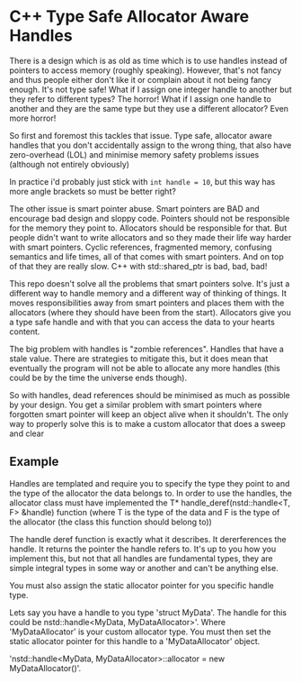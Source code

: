# C++ Type Safe Allocator Aware Handles 

There is a design which is as old as time which is to use handles instead of pointers to access memory (roughly speaking).
However, that's not fancy and thus people either don't like it or complain about it not being fancy enough. It's not type safe! 
What if I assign one integer handle to another but they refer to different types? The horror!
What if I assign one handle to another and they are the same type but they use a different allocator? Even more horror!

So first and foremost this tackles that issue. Type safe, allocator aware handles that you don't accidentally assign to the wrong thing, that also have zero-overhead (LOL) and 
minimise memory safety problems issues (although not entirely obviously)

In practice i'd probably just stick with `int handle = 10`, but this way has more angle brackets so must be better right?

The other issue is smart pointer abuse. Smart pointers are BAD and encourage
bad design and sloppy code. Pointers should not be responsible for the memory they point to. Allocators should be responsible for that. But people didn't want to write allocators
and so they made their life way harder with smart pointers. Cyclic references, fragmented memory, confusing semantics and life times, all of that comes with smart pointers. And on 
top of that they are really slow. C++ with std::shared_ptr is bad, bad, bad!

This repo doesn't solve all the problems that smart pointers solve. It's just a different way to handle memory and a different way of thinking of things. 
It moves responsibilities away from smart pointers and places them with the allocators (where 
they should have been from the start). Allocators give you a type safe handle and with that you can access the data to your hearts content.

The big problem with handles is "zombie references". Handles that have a stale value. There are strategies to mitigate this, but it does mean that eventually the program will not be 
able to allocate any more handles (this could be by the time the universe ends though).

So with handles, dead references should be minimised as much as possible by your design. You get a similar problem with smart pointers where forgotten smart pointer will 
keep an object alive when it shouldn't. The only way to properly solve this is to make a custom allocator that does a sweep and clear

## Example 

Handles are templated and require you to specify the type they point to and the type of the allocator the data belongs to. In order to use 
the handles, the allocator class must have implemented the T* handle_deref(nstd::handle<T, F> &handle) function (where T is the type of the data and F is the type of the allocator (the class this function should belong to))

The handle deref function is exactly what it describes. It dererferences the handle. It returns the pointer the handle refers to. It's up to you how you implement this, but not that all handles are fundamental types, they are simple integral types in some way or another and can't be anything else.

You must also assign the static allocator pointer for you specific handle type. 

Lets say you have a handle to you type 'struct MyData'. The handle for this could be nstd::handle<MyData, MyDataAllocator>'. Where 'MyDataAllocator' is your custom allocator type.
You must then set the static allocator pointer for this handle to a 'MyDataAllocator' object.

'nstd::handle<MyData, MyDataAllocator>::allocator = new MyDataAllocator()'.




